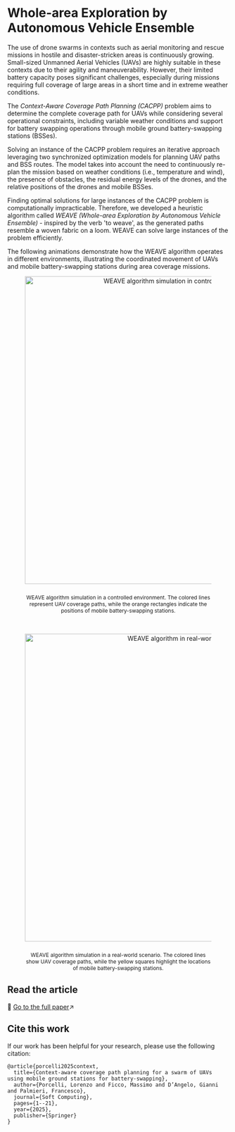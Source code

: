 # Whole-area Exploration by Autonomous Vehicle Ensemble

The use of drone swarms in contexts such as aerial monitoring and rescue missions in hostile and disaster-stricken areas is continuously growing. Small-sized Unmanned Aerial Vehicles (UAVs) are highly suitable in these contexts due to their agility and maneuverability. However, their limited battery capacity poses significant challenges, especially during missions requiring full coverage of large areas in a short time and in extreme weather conditions.

The *Context-Aware Coverage Path Planning (CACPP)* problem aims to determine the complete coverage path for UAVs while considering several operational constraints, including variable weather conditions and support for battery swapping operations through mobile ground battery-swapping stations (BSSes).

Solving an instance of the CACPP problem requires an iterative approach leveraging two synchronized optimization models for planning UAV paths and BSS routes. The model takes into account the need to continuously re-plan the mission based on weather conditions (i.e., temperature and wind), the presence of obstacles, the residual energy levels of the drones, and the relative positions of the drones and mobile BSSes.

Finding optimal solutions for large instances of the CACPP problem is computationally impracticable. Therefore, we developed a heuristic algorithm called *WEAVE (Whole-area Exploration by Autonomous Vehicle Ensemble)* - inspired by the verb 'to weave', as the generated paths resemble a woven fabric on a loom. WEAVE can solve large instances of the problem efficiently. 

The following animations demonstrate how the WEAVE algorithm operates in different environments, illustrating the coordinated movement of UAVs and mobile battery-swapping stations during area coverage missions.

<div align="center">
  <figure>
    <img src="example2.gif" alt="WEAVE algorithm simulation in controlled environment" width="700px">
    <figcaption style="font-size: 0.85em; color: #55; margin-top: 8px; max-width: 700px; text-align: center;"><br>WEAVE algorithm simulation in a controlled environment. The colored lines represent UAV coverage paths, while the orange rectangles indicate the positions of mobile battery-swapping stations.</figcaption>
  </figure>
</div>

<br>

<div align="center">
  <figure>
    <img src="example.gif" alt="WEAVE algorithm in real-world terrain" width="700px">
    <figcaption style="font-size: 0.85em; color: #55; margin-top: 8px; max-width: 700px; text-align: center;"><br>WEAVE algorithm simulation in a real-world scenario. The colored lines show UAV coverage paths, while the yellow squares highlight the locations of mobile battery-swapping stations.</figcaption>
  </figure>
</div>

## Read the article

📄 [Go to the full paper](https://rdcu.be/ebUVx)↗


## Cite this work

If our work has been helpful for your research, please use the following citation:

```
@article{porcelli2025context,
  title={Context-aware coverage path planning for a swarm of UAVs using mobile ground stations for battery-swapping},
  author={Porcelli, Lorenzo and Ficco, Massimo and D’Angelo, Gianni and Palmieri, Francesco},
  journal={Soft Computing},
  pages={1--21},
  year={2025},
  publisher={Springer}
}
```
